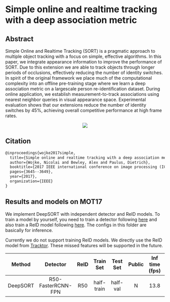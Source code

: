 # Simple online and realtime tracking with a deep association metric

## Abstract

<!-- [ABSTRACT] -->

Simple Online and Realtime Tracking (SORT) is a pragmatic approach to multiple object tracking with a focus on simple, effective algorithms. In this paper, we integrate appearance information to improve the performance of SORT. Due to this extension we are able to track objects through longer periods of occlusions, effectively reducing the number of identity switches. In spirit of the original framework we place much of the computational complexity into an offline pre-training stage where we learn a deep association metric on a largescale person re-identification dataset. During online application, we establish measurement-to-track associations using nearest neighbor queries in visual appearance space. Experimental evaluation shows that our extensions reduce the number of identity switches by 45%, achieving overall competitive performance at high frame rates.

<!-- [IMAGE] -->

<div align="center">
  <img src="https://user-images.githubusercontent.com/26813582/145542023-22950508-b35f-41b6-bc78-33d6a82bc3c3.png"/>
</div>

## Citation

<!-- [ALGORITHM] -->

```latex
@inproceedings{wojke2017simple,
  title={Simple online and realtime tracking with a deep association metric},
  author={Wojke, Nicolai and Bewley, Alex and Paulus, Dietrich},
  booktitle={2017 IEEE international conference on image processing (ICIP)},
  pages={3645--3649},
  year={2017},
  organization={IEEE}
}
```

## Results and models on MOT17

We implement DeepSORT with independent detector and ReID models. To train a model by yourself, you need to train a detector following [here](../../det/) and also train a ReID model following [here](../../reid).
The configs in this folder are basically for inference.

Currently we do not support training ReID models.
We directly use the ReID model from [Tracktor](https://github.com/phil-bergmann/tracking_wo_bnw). These missed features will be supported in the future.

|  Method  |      Detector      | ReID | Train Set  | Test Set | Public | Inf time (fps) | HOTA | MOTA | IDF1 |  FP   |  FN   | IDSw. |                           Config                            |                                                                                                         Download                                                                                                         |
| :------: | :----------------: | :--: | :--------: | :------: | :----: | :------------: | :--: | :--: | :--: | :---: | :---: | :---: | :---------------------------------------------------------: | :----------------------------------------------------------------------------------------------------------------------------------------------------------------------------------------------------------------------: |
| DeepSORT | R50-FasterRCNN-FPN | R50  | half-train | half-val |   N    |      13.8      | 56.9 | 63.7 | 69.5 | 15051 | 40311 | 3312  | [config](deepsort_faster-rcnn_fpn_4e_mot17-private-half.py) | [detector](https://download.openmmlab.com/mmtracking/mot/faster_rcnn/faster-rcnn_r50_fpn_4e_mot17-half-64ee2ed4.pth) [reid](https://download.openmmlab.com/mmtracking/mot/reid/tracktor_reid_r50_iter25245-a452f51f.pth) |
